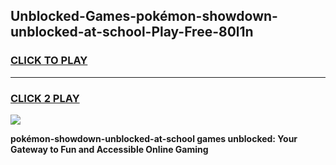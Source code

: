 
## Unblocked-Games-pokémon-showdown-unblocked-at-school-Play-Free-80l1n
<h3>
<a href="https://premium76.site?title=pokémon-showdown-unblocked-at-school&ref=23A">CLICK TO PLAY</a></h3>
<hr>

<h3>
<a href="https://premium76.site?title=pokémon-showdown-unblocked-at-school&ref=23A">CLICK 2 PLAY</a>
  
</h3>

<a href="https://premium76.site?title=pokémon-showdown-unblocked-at-school&ref=23A"><img src="https://clearcache.store/games.png"></a>


**pokémon-showdown-unblocked-at-school games unblocked: Your Gateway to Fun and Accessible Online Gaming**

